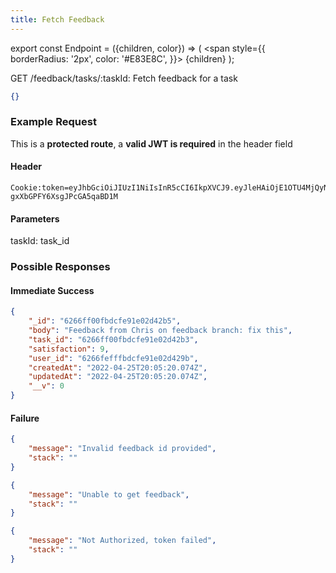 ```yaml
---
title: Fetch Feedback
---
```


export const Endpoint = ({children, color}) => ( <span style={{ borderRadius: '2px', color: '#E83E8C', }}>
{children}</span> );

<Endpoint>GET /feedback/tasks/:taskId</Endpoint>: Fetch feedback for a task

```json
{}
```

### Example Request

This is a **protected route**, a **valid JWT is required** in the header field

#### Header

```
Cookie:token=eyJhbGciOiJIUzI1NiIsInR5cCI6IkpXVCJ9.eyJleHAiOjE1OTU4MjQyNzUsImlhdCI6IjIwMjAtMDctMjdUMDA6MjY6MTUuNzg5NTg0Mi0wNDowMCIsInN1YiI6ImNocmlzIn0.5US2_ITKcfgkpEbfsR-gxXbGPFY6XsgJPcGA5qaBD1M
```

#### Parameters

taskId: task_id

### Possible Responses

#### Immediate Success

```json
{
    "_id": "6266ff00fbdcfe91e02d42b5",
    "body": "Feedback from Chris on feedback branch: fix this",
    "task_id": "6266ff00fbdcfe91e02d42b3",
    "satisfaction": 9,
    "user_id": "6266fefffbdcfe91e02d429b",
    "createdAt": "2022-04-25T20:05:20.074Z",
    "updatedAt": "2022-04-25T20:05:20.074Z",
    "__v": 0
}
```

#### Failure

```json
{
    "message": "Invalid feedback id provided",
    "stack": ""
}
```

```json
{
    "message": "Unable to get feedback",
    "stack": ""
}
```

```json
{
    "message": "Not Authorized, token failed",
    "stack": ""
}
```
